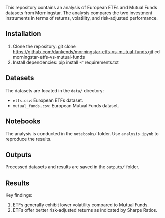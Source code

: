 This repository contains an analysis of European ETFs and Mutual Funds datasets from Morningstar. The analysis compares the two investment instruments in terms of returns, volatility, and risk-adjusted performance.

## Installation

1. Clone the repository:
git clone https://github.com/dankends/morningstar-etfs-vs-mutual-funds.git cd morningstar-etfs-vs-mutual-funds
2. Install dependencies:
pip install -r requirements.txt
## Datasets

The datasets are located in the `data/` directory:
- `etfs.csv`: European ETFs dataset.
- `mutual_funds.csv`: European Mutual Funds dataset.

## Notebooks

The analysis is conducted in the `notebooks/` folder. Use `analysis.ipynb` to reproduce the results.

## Outputs

Processed datasets and results are saved in the `outputs/` folder.

## Results

Key findings:
1. ETFs generally exhibit lower volatility compared to Mutual Funds.
2. ETFs offer better risk-adjusted returns as indicated by Sharpe Ratios.

~~~~~~~~~~~~~~~~~~~~~~~~~~~~~~~~~~~~~~~~~~~~~~~~~~~~~~~~~~~~~~~~~~~~~~~~~~~~~~~~
